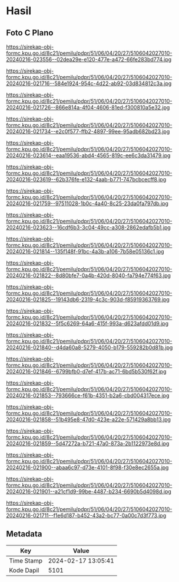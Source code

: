 # Hasil

## Foto C Plano

https://sirekap-obj-formc.kpu.go.id/8c21/pemilu/pdpr/51/06/04/20/27/5106042027010-20240216-023556--02dea29e-e120-477e-a472-66fe283bd774.jpg

https://sirekap-obj-formc.kpu.go.id/8c21/pemilu/pdpr/51/06/04/20/27/5106042027010-20240216-021716--584e1924-954c-4d22-ab92-03d834812c3a.jpg

https://sirekap-obj-formc.kpu.go.id/8c21/pemilu/pdpr/51/06/04/20/27/5106042027010-20240216-021726--866e814a-4f04-4606-81ed-f300810a5e32.jpg

https://sirekap-obj-formc.kpu.go.id/8c21/pemilu/pdpr/51/06/04/20/27/5106042027010-20240216-021734--e2c0f577-ffb2-4897-99ee-95adb682bd23.jpg

https://sirekap-obj-formc.kpu.go.id/8c21/pemilu/pdpr/51/06/04/20/27/5106042027010-20240216-023614--eaa19536-abd4-4565-819c-ee6c3da31479.jpg

https://sirekap-obj-formc.kpu.go.id/8c21/pemilu/pdpr/51/06/04/20/27/5106042027010-20240216-023619--62b376fe-e132-4aab-b771-747bcbcecff8.jpg

https://sirekap-obj-formc.kpu.go.id/8c21/pemilu/pdpr/51/06/04/20/27/5106042027010-20240216-021759--97511028-1b0c-4a40-8c25-23da0fa797db.jpg

https://sirekap-obj-formc.kpu.go.id/8c21/pemilu/pdpr/51/06/04/20/27/5106042027010-20240216-023623--16cdf6b3-3c04-49cc-a308-2862edafb5b1.jpg

https://sirekap-obj-formc.kpu.go.id/8c21/pemilu/pdpr/51/06/04/20/27/5106042027010-20240216-021814--135f148f-91bc-4a3b-a106-7b58e05136c1.jpg

https://sirekap-obj-formc.kpu.go.id/8c21/pemilu/pdpr/51/06/04/20/27/5106042027010-20240216-021822--8d80bfe7-0a4b-420d-8040-fa794e774f63.jpg

https://sirekap-obj-formc.kpu.go.id/8c21/pemilu/pdpr/51/06/04/20/27/5106042027010-20240216-021825--19143db6-2319-4c3c-903d-f85919363769.jpg

https://sirekap-obj-formc.kpu.go.id/8c21/pemilu/pdpr/51/06/04/20/27/5106042027010-20240216-021832--5f5c6269-64a6-415f-993a-d623afdd01d9.jpg

https://sirekap-obj-formc.kpu.go.id/8c21/pemilu/pdpr/51/06/04/20/27/5106042027010-20240216-021840--d4da60a8-5279-4050-b179-559282b0d81b.jpg

https://sirekap-obj-formc.kpu.go.id/8c21/pemilu/pdpr/51/06/04/20/27/5106042027010-20240216-021846--6799bfb0-d7ef-417b-ac71-6bd5b530f62f.jpg

https://sirekap-obj-formc.kpu.go.id/8c21/pemilu/pdpr/51/06/04/20/27/5106042027010-20240216-021853--793666ce-f61b-4351-b2a6-cbd004317ece.jpg

https://sirekap-obj-formc.kpu.go.id/8c21/pemilu/pdpr/51/06/04/20/27/5106042027010-20240216-021858--51b495e8-47d0-423e-a22e-571429a8bb13.jpg

https://sirekap-obj-formc.kpu.go.id/8c21/pemilu/pdpr/51/06/04/20/27/5106042027010-20240216-021859--5d47272a-b721-47a0-873a-2b1122973e8d.jpg

https://sirekap-obj-formc.kpu.go.id/8c21/pemilu/pdpr/51/06/04/20/27/5106042027010-20240216-021900--abaa6c97-d73e-4101-8f98-f30e8ec2655a.jpg

https://sirekap-obj-formc.kpu.go.id/8c21/pemilu/pdpr/51/06/04/20/27/5106042027010-20240216-021901--a21cf1d9-99be-4487-b234-6690b5d4098d.jpg

https://sirekap-obj-formc.kpu.go.id/8c21/pemilu/pdpr/51/06/04/20/27/5106042027010-20240216-021711--f1e6d187-b452-43a2-bc77-0a00c7d3f773.jpg


## Metadata

| Key        | Value               |
| ---------- | ------------------- |
| Time Stamp | 2024-02-17 13:05:41 |
| Kode Dapil | 5101                |



